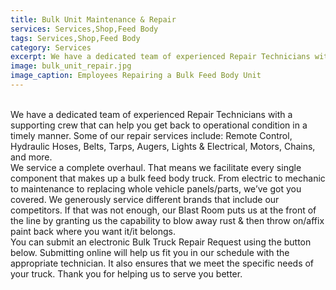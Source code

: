 ```yaml
---
title: Bulk Unit Maintenance & Repair
services: Services,Shop,Feed Body
tags: Services,Shop,Feed Body
category: Services
excerpt: We have a dedicated team of experienced Repair Technicians with a supporting crew that can help you get back to operational condition in a timely manner.
image: bulk_unit_repair.jpg
image_caption: Employees Repairing a Bulk Feed Body Unit
---
```

<br>
We have a dedicated team of experienced Repair Technicians with a supporting crew that can help you get back to operational condition in a timely manner.
Some of our repair services include: Remote Control, Hydraulic Hoses, Belts, Tarps, Augers, Lights & Electrical, Motors, Chains, and more.
<br>
We service a complete overhaul. That means we facilitate every single component that makes up a bulk feed body truck. From electric to mechanic to maintenance to replacing whole vehicle panels/parts, we’ve got you covered. We generously service different brands that include our competitors. If that was not enough, our Blast Room puts us at the front of the line by granting us the capability to blow away rust & then throw on/affix paint back where you want it/it belongs.
<br>
You can submit an electronic Bulk Truck Repair Request using the button below.  Submitting online will help us fit you in our schedule with the appropriate technician. It also ensures that we meet the specific needs of your truck. Thank you for helping us to serve you better.